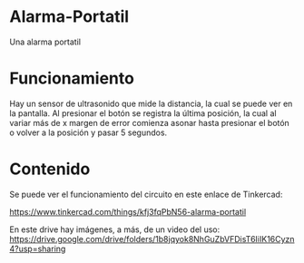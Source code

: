 # Alarma-Portatil
Una alarma portatil

# Funcionamiento
Hay un sensor de ultrasonido que mide la distancia, la cual se puede ver en la pantalla.
Al presionar el botón se registra la última posición, la cual al variar más de x margen de error comienza asonar hasta presionar el botón o volver a la posición y pasar 5 segundos.

# Contenido
Se puede ver el funcionamiento del circuito en este enlace de Tinkercad:

https://www.tinkercad.com/things/kfj3fqPbN56-alarma-portatil

En este drive hay imágenes, a más, de un video del uso:
https://drive.google.com/drive/folders/1b8jqyok8NhGuZbVFDisT6IiIK16Cyzn4?usp=sharing
